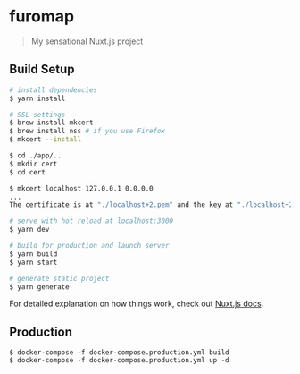 # furomap

> My sensational Nuxt.js project

## Build Setup

``` bash
# install dependencies
$ yarn install

# SSL settings
$ brew install mkcert
$ brew install nss # if you use Firefox
$ mkcert --install

$ cd ./app/..
$ mkdir cert
$ cd cert

$ mkcert localhost 127.0.0.1 0.0.0.0
...
The certificate is at "./localhost+2.pem" and the key at "./localhost+2-key.pem" ✅

# serve with hot reload at localhost:3000
$ yarn dev

# build for production and launch server
$ yarn build
$ yarn start

# generate static project
$ yarn generate
```

For detailed explanation on how things work, check out [Nuxt.js docs](https://nuxtjs.org).

## Production

```
$ docker-compose -f docker-compose.production.yml build
$ docker-compose -f docker-compose.production.yml up -d
```
